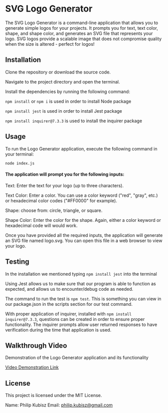# SVG Logo Generator
The SVG Logo Generator is a command-line application that allows you to generate simple logos for your projects. It prompts you for text, text color, shape, and shape color, and generates an SVG file that represents your logo. SVG logos provide a scalable image that does not compromise quality when the size is altered - perfect for logos!

## Installation
Clone the repository or download the source code.

Navigate to the project directory and open the terminal.

Install the dependencies by running the following command:

`npm install` or `npm i` is used in order to install Node package

`npm install jest` is used in order to install Jest package

`npm install inquirer@7.3.3` is used to install the inquirer package

## Usage
To run the Logo Generator application, execute the following command in your terminal:

`node index.js`

#### The application will prompt you for the following inputs:

Text: Enter the text for your logo (up to three characters).

Text Color: Enter a color.  You can use a color keyword ("red", "gray", etc.) or hexadecimal color codes ("#FF0000" for example).

Shape: choose from: circle, triangle, or square.

Shape Color: Enter the color for the shape. Again, either a color keyword or hexadecimal code will would work.


Once you have provided all the required inputs, the application will generate an SVG file named logo.svg. You can open this file in a web browser to view your logo.

## Testing

In the installation we mentioned typing `npm install jest` into the terminal

Using Jest allows us to make sure that our program is able to function as expected, and allows us to encounter/debug code as needed.

The command to run the test is `npm test`. This is something you can view in our package.json in the scripts section for our test command.

With proper application of inquirer, installed with `npm install inquirer@7.3.3`, questions can be created in order to ensure proper functionality. The inquirer prompts allow user returned responses to have verification during the time that application is used.


## Walkthrough Video
Demonstration of the Logo Generator application and its functionality

[Video Demonstration Link](https://drive.google.com/file/d/1Uv05owI-KW6zCuVCPNNX6exWeyj7wEKm/view)

## License
This project is licensed under the MIT License.


Name: Philip Kubisz
Email: philip.kubisz@gmail.com
